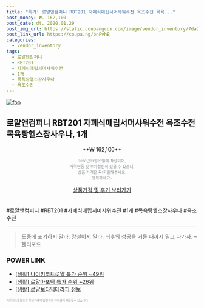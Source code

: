```yaml
--- 
title: "특가! 로얄앤컴퍼니 RBT201 자폐식매립서머샤워수전 욕조수전 목욕..." 
post_money: ₩. 162,100 
post_date: dt. 2020.01.29 
post_img_url: https://static.coupangcdn.com/image/vendor_inventory/7da2/5ce17828d2c8d3877e3e09561e1d72c321fe4bce2591e2d8d622714dc33e.jpg 
post_link_url: https://coupa.ng/bnFvhB 
categories: 
  - vendor_inventory 
tags: 
  - 로얄앤컴퍼니 
  - RBT201 
  - 자폐식매립서머샤워수전 
  - 1개 
  - 목욕탕헬스장사우나 
  - 욕조수전 
--- 
```

[![foo](https://static.coupangcdn.com/image/vendor_inventory/7da2/5ce17828d2c8d3877e3e09561e1d72c321fe4bce2591e2d8d622714dc33e.jpg)](https://coupa.ng/bnFvhB) 

## 로얄앤컴퍼니 RBT201 자폐식매립서머샤워수전 욕조수전 목욕탕헬스장사우나, 1개 
<p style="text-align: center;">**₩ 162,100**</p> 
<p style="text-align: center;"><span style="color: #898c8f; font-family: Georgia,Times,serif; font-size: 0.75em;">2020년01월29일에 작성되어, <br>가격변동 및 추가할인이 있을 수 있으니,<br> 상품 가격을 꼭!확인해주세요.<br>행복하세요~</span> 
</p>	 
<div markdown="0" style="text-align: center;"><a href="https://coupa.ng/bnFvhB" class="btn btn--success">상품가격 및 후기 보러가기</a></div> 
<br><br> 
  #로얄앤컴퍼니 #RBT201 #자폐식매립서머샤워수전 #1개 #목욕탕헬스장사우나 #욕조수전 
<hr> 

> 도중에 포기하지 말라. 망설이지 말라. 최후의 성공을 거둘 때까지 밀고 나가자. – 헨리포드 


### POWER LINK

* <a href="https://blog.naver.com/sakai111/221785280081" target="_blank"> [생활] 나이키코트로얄 특가 순위 ~49위</a>
* <a href="https://blog.naver.com/sakai111/221787243176" target="_blank"> [생활] 로얄아포틱 특가 순위 ~26위</a>
* <a href="https://blog.naver.com/fasyy4321/221762741642" target="_blank"> [생활] 로얄보타닉테라피 정보 </a>

<span style="color: #898c8f; font-family: Georgia,Times,serif; font-size: 0.55em;">파트너스활동으로 작성자에게 일정액의 커미션이 제공될수 있습니다.</span> 
